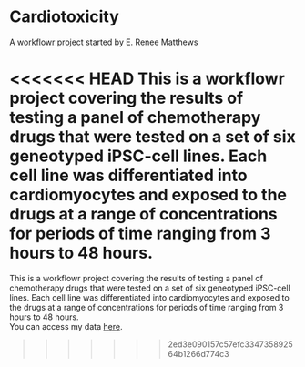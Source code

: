 # Cardiotoxicity

A [workflowr](https://github.com/workflowr/workflowr) project started by E. Renee Matthews

<<<<<<< HEAD
This is a workflowr project covering the results of testing a panel of chemotherapy drugs that were tested on a set of six geneotyped iPSC-cell lines.  Each cell line was differentiated into cardiomyocytes and exposed to the drugs at a range of concentrations for periods of time ranging from 3 hours to 48 hours.
=======


This is a workflowr project covering the results of testing a panel of chemotherapy drugs that were tested on a set of six geneotyped iPSC-cell lines.  Each cell line was differentiated into cardiomyocytes and exposed to the drugs at a range of concentrations for periods of time ranging from 3 hours to 48 hours.  
You can access my data [here].



[workflowr]: https://github.com/workflowr/workflowr
[here]: https://reneeisnowhere.github.io/Cardiotoxicity/index.html
>>>>>>> 2ed3e090157c57efc334735892564b1266d774c3
